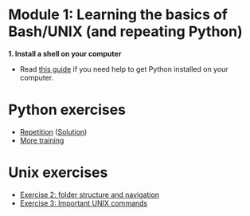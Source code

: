 # Module 1: Learning the basics of Bash/UNIX (and repeating Python)
**1. Install a shell on your computer**





* Read [this guide](guide_getting_started_with_python.md) if you need help to get Python installed on your computer.

# Python exercises
* [Repetition](Python-exercise1.md) ([Solution](solutions/Exercise1-solution.py))
* [More training](..)

# Unix exercises
* [Exercise 2: folder structure and navigation](Exercise_2_folder_structure.md) 
* [Exercise 3: Important UNIX commands](Exercise_3_cmds.md) 
